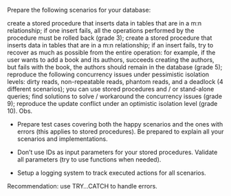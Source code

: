 Prepare the following scenarios for your database:

create a stored procedure that inserts data in tables that are in a m:n relationship; if one insert fails, all the operations performed by the procedure must be rolled back (grade 3);
create a stored procedure that inserts data in tables that are in a m:n relationship; if an insert fails, try to recover as much as possible from the entire operation: for example, if the user wants to add a book and its authors, succeeds creating the authors, but fails with the book, the authors should remain in the database (grade 5);
reproduce the following concurrency issues under pessimistic isolation levels: dirty reads, non-repeatable reads, phantom reads, and a deadlock (4 different scenarios); you can use stored procedures and / or stand-alone queries; find solutions to solve / workaround the concurrency issues (grade 9);
reproduce the update conflict under an optimistic isolation level (grade 10).
Obs.

* Prepare test cases covering both the happy scenarios and the ones with errors (this applies to stored procedures). Be prepared to explain all your scenarios and implementations.

* Don’t use IDs as input parameters for your stored procedures. Validate all parameters (try to use functions when needed).

* Setup a logging system to track executed actions for all scenarios.

Recommendation: use TRY…CATCH to handle errors.
